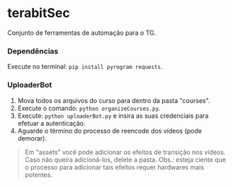 # terabitSec

Conjunto de ferramentas de automação para o TG.

### Dependências

Execute no terminal: `pip install pyrogram requests`.

### UploaderBot

1) Mova todos os arquivos do curso para dentro da pasta "courses".
2) Execute o comando: `python organizeCourses.py`.
3) Execute: `python uploaderBot.py` e insira as suas credenciais para efetuar a autenticação.
4) Aguarde o término do processo de reencode dos vídeos (pode demorar).

>Em "assets" você pode adicionar os efeitos de transição nos vídeos. Caso não queira adicioná-los, delete a pasta.
>Obs.: esteja ciente que o processo para adicionar tais efeitos requer hardwares mais potentes.
